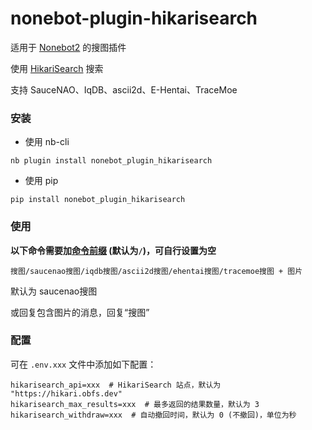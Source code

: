 # nonebot-plugin-hikarisearch

适用于 [Nonebot2](https://github.com/nonebot/nonebot2) 的搜图插件

使用 [HikariSearch](https://github.com/mixmoe/HikariSearch) 搜索

支持 SauceNAO、IqDB、ascii2d、E-Hentai、TraceMoe


### 安装

- 使用 nb-cli

```
nb plugin install nonebot_plugin_hikarisearch
```

- 使用 pip

```
pip install nonebot_plugin_hikarisearch
```


### 使用

**以下命令需要加[命令前缀](https://v2.nonebot.dev/docs/api/config#Config-command_start) (默认为`/`)，可自行设置为空**

```
搜图/saucenao搜图/iqdb搜图/ascii2d搜图/ehentai搜图/tracemoe搜图 + 图片
```
默认为 saucenao搜图

或回复包含图片的消息，回复“搜图”


### 配置

可在 `.env.xxx` 文件中添加如下配置：

```
hikarisearch_api=xxx  # HikariSearch 站点，默认为 "https://hikari.obfs.dev"
hikarisearch_max_results=xxx  # 最多返回的结果数量，默认为 3
hikarisearch_withdraw=xxx  # 自动撤回时间，默认为 0 (不撤回)，单位为秒
```
